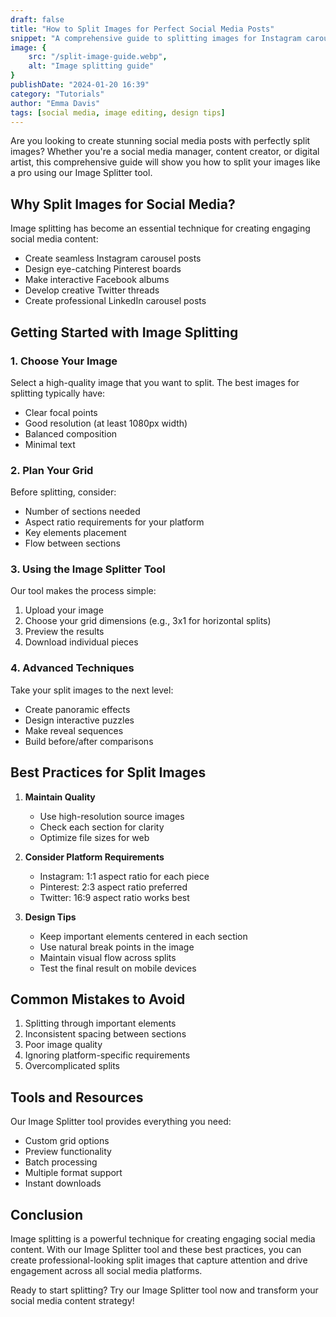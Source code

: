 ```yaml
---
draft: false
title: "How to Split Images for Perfect Social Media Posts"
snippet: "A comprehensive guide to splitting images for Instagram carousels, Pinterest boards, and other social media platforms"
image: {
    src: "/split-image-guide.webp",
    alt: "Image splitting guide"
}
publishDate: "2024-01-20 16:39"
category: "Tutorials"
author: "Emma Davis"
tags: [social media, image editing, design tips]
---
```


Are you looking to create stunning social media posts with perfectly split images? Whether you're a social media manager, content creator, or digital artist, this comprehensive guide will show you how to split your images like a pro using our Image Splitter tool.

## Why Split Images for Social Media?

Image splitting has become an essential technique for creating engaging social media content:

- Create seamless Instagram carousel posts
- Design eye-catching Pinterest boards
- Make interactive Facebook albums
- Develop creative Twitter threads
- Create professional LinkedIn carousel posts

## Getting Started with Image Splitting

### 1. Choose Your Image

Select a high-quality image that you want to split. The best images for splitting typically have:
- Clear focal points
- Good resolution (at least 1080px width)
- Balanced composition
- Minimal text

### 2. Plan Your Grid

Before splitting, consider:
- Number of sections needed
- Aspect ratio requirements for your platform
- Key elements placement
- Flow between sections

### 3. Using the Image Splitter Tool

Our tool makes the process simple:

1. Upload your image
2. Choose your grid dimensions (e.g., 3x1 for horizontal splits)
3. Preview the results
4. Download individual pieces

### 4. Advanced Techniques

Take your split images to the next level:
- Create panoramic effects
- Design interactive puzzles
- Make reveal sequences
- Build before/after comparisons

## Best Practices for Split Images

1. **Maintain Quality**
   - Use high-resolution source images
   - Check each section for clarity
   - Optimize file sizes for web

2. **Consider Platform Requirements**
   - Instagram: 1:1 aspect ratio for each piece
   - Pinterest: 2:3 aspect ratio preferred
   - Twitter: 16:9 aspect ratio works best

3. **Design Tips**
   - Keep important elements centered in each section
   - Use natural break points in the image
   - Maintain visual flow across splits
   - Test the final result on mobile devices

## Common Mistakes to Avoid

1. Splitting through important elements
2. Inconsistent spacing between sections
3. Poor image quality
4. Ignoring platform-specific requirements
5. Overcomplicated splits

## Tools and Resources

Our Image Splitter tool provides everything you need:
- Custom grid options
- Preview functionality
- Batch processing
- Multiple format support
- Instant downloads

## Conclusion

Image splitting is a powerful technique for creating engaging social media content. With our Image Splitter tool and these best practices, you can create professional-looking split images that capture attention and drive engagement across all social media platforms.

Ready to start splitting? Try our Image Splitter tool now and transform your social media content strategy!
